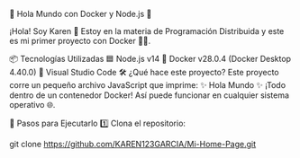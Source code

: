 🚀 Hola Mundo con Docker y Node.js 🐳

¡Hola! Soy Karen 🌸
Estoy en la materia de Programación Distribuida y este es mi primer proyecto con Docker 🧑‍💻.

📦 Tecnologías Utilizadas
🟦 Node.js v14
🐳 Docker v28.0.4 (Docker Desktop 4.40.0)
📁 Visual Studio Code
🛠️ ¿Qué hace este proyecto?
Este proyecto corre un pequeño archivo JavaScript que imprime:
✨ Hola Mundo ✨
¡Todo dentro de un contenedor Docker! Así puede funcionar en cualquier sistema operativo 🌐.

🧰 Pasos para Ejecutarlo
1️⃣ Clona el repositorio:

git clone https://github.com/KAREN123GARCIA/Mi-Home-Page.git
